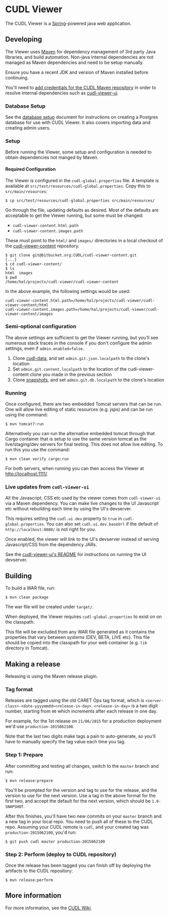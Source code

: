 # CUDL Viewer

The CUDL Viewer is a [Spring](https://spring.io/)-powered java web application.

## Developing

The Viewer uses [Maven](https://maven.apache.org/) for dependency management
of 3rd party Java libraries, and build automation. Non-java internal
dependencies are not managed as Maven dependencies and need to be setup
manually.

Ensure you have a recent JDK and version of Maven installed before continuing.

You'll need to
[add credentials for the CUDL Maven repository](https://wiki.cam.ac.uk/cudl-docs/CUDL_Maven_Repository#Credentials)
in order to resolve internal dependencies such as
[cudl-viewer-ui](https://bitbucket.org/CUDL/cudl-viewer-ui).

### Database Setup

See the [database setup](src/main/docs/database-setup.md) document for
instructions on creating a Postgres database for use with CUDL Viewer. It also
covers importing data and creating admin users.


### Setup

Before running the Viewer, some setup and configuration is needed to obtain
dependencies not manged by Maven.

#### Required Configuration

The Viewer is configured in the `cudl-global.properties` file. A template is
available at `src/test/resources/cudl-global.properties`. Copy this to
`src/main/resources`:

```
$ cp src/test/resources/cudl-global.properties src/main/resources/
```

Go through the file, updating defaults as desired. Most of the defaults are
acceptable to get the Viewer running, but some must be changed:

* `cudl-viewer-content.html.path`
* `cudl-viewer-content.images.path`

These must point to the `html/` and `images/` directories in a local checkout of
the [cudl-viewer-content](https://bitbucket.org/CUDL/cudl-viewer-content)
repository.

```
$ git clone git@bitbucket.org:CUDL/cudl-viewer-content.git
[...]
$ cd cudl-viewer-content/
$ ls
html  images
$ pwd
/home/hal/projects/cudl-viewer/cudl-viewer-content
```

In the above example, the following settings would be used:

```
cudl-viewer-content.html.path=/home/hal/projects/cudl-viewer/cudl-viewer-content/html
cudl-viewer-content.images.path=/home/hal/projects/cudl-viewer/cudl-viewer-content/images
```

### Semi-optional configuration

The above settings are sufficient to get the Viewer running, but you'll see
numerous stack traces in the console if you don't configure the admin settings,
even if `admin.enabled=false`.

1. Clone [cudl-data](https://bitbucket.org/CUDL/cudl-data), and set
   `admin.git.json.localpath` to the clone's location
2. Set `admin.git.content.localpath` to the location of the cudl-viewer-content
   clone you made in the previous section
3. Clone [snapshots](https://bitbucket.org/CUDL/snapshots), and set
   `admin.git.db.localpath` to the clone's location

### Running

Once configured, there are two embedded Tomcat servers that can be run. One will allow live editing of static resources (e.g. jsps) and can be run using the command: 

```
$ mvn tomcat7:run
```

Alternatively you can run the alternative embedded tomcat through that Cargo container that is setup to use the same version tomcat as the live/staging/dev servers for final testing.  This does not allow live editing. To run this you use the command:  

```
$ mvn clean verify cargo:run
```

For both servers, when running you can then access the Viewer at
[http://localhost:1111/](http://localhost:1111/).

### Live updates from `cudl-viewer-ui`

All the Javascript, CSS etc used by the viewer comes from `cudl-viewer-ui`
via a Maven dependency. You can make live changes to the UI Javascript etc
without rebuilding each time by using the UI's devserver.

This requires setting the `cudl.ui.dev` property to `true` in
`cudl-global.properties`. You can also set `cudl.ui.dev.baseUrl` if the default
of `http://localhost:8080/` is not right for you.

Once enabled, the viewer will link to the UI's devserver instead of serving
Javascript/CSS from the dependency JARs.

See the [cudl-viewer-ui's README](https://bitbucket.org/CUDL/cudl-viewer-ui) for
instructions on running the UI devserver.

## Building

To build a WAR file, run:

```
$ mvn clean package
```

The war file will be created under `target/`.

When deployed, the Viewer requires `cudl-global.properties` to exist on on the
classpath.

This file will be excluded from any WAR file generated as it contains the properties
that vary between systems (DEV, BETA, LIVE etc). This file should be copied into the
classpath for your web container (e.g. `lib` directory in Tomcat).

## Making a release

Releasing is using the Maven release plugin.

### Tag format

Releases are tagged using the old CARET Ops tag format, which is
`<server-class>-<date-yyyymmdd><release-in-day>`. `<release-in-day>` is a two
digit number, starting from `00` which increments after each release in one day.

For example, for the 1st release on `21/06/2015` for a production deployment
we'd use `production-2015062100`.

Note that the last two digits make tags a pain to auto-generate, so you'll have
to manually specify the tag value each time you tag.

### Step 1: Prepare

After committing and testing all changes, switch to the `master` branch and
run:

```
$ mvn release:prepare
```

You'll be prompted for the version and tag to use for the release, and the
version to use for the next version. Use a tag in the above format for the first
two, and accept the default for the next version, which should be
`1.0-SNAPSHOT`.

After this finishes, you'll have two new commits on your `master` branch and
a new tag in your local repo. You need to push all of these to the CUDL repo.
Assuming your CUDL remote is `cudl`, and your created tag was
`production-2015062100`, you'd run:

```
$ git push cudl master production-2015062100
```

### Step 2: Perform (deploy to CUDL repository)

Once the release has been tagged you can finish off by deploying the artifacts
to the CUDL repository:

```
$ mvn release:perform
```

## More information

For more information, see the [CUDL Wiki](https://wiki.cam.ac.uk/cudl-docs/).
